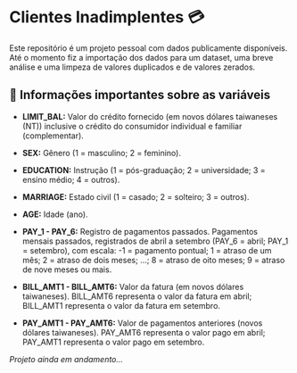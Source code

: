 # Clientes Inadimplentes 💳

Este repositório é um projeto pessoal com dados publicamente disponíveis. Até o momento fiz a importação dos dados para um dataset, uma breve análise e uma limpeza de valores duplicados e de valores zerados.

## 📄 Informações importantes sobre as variáveis

- **LIMIT_BAL:** Valor do crédito fornecido (em novos dólares taiwaneses (NT)) inclusive o crédito do consumidor individual e familiar (complementar).
  
- **SEX:** Gênero (1 = masculino; 2 = feminino).
- **EDUCATION:** Instrução (1 = pós-graduação; 2 = universidade; 3 = ensino médio; 4 = outros).
- **MARRIAGE:** Estado civil (1 = casado; 2 = solteiro; 3 = outros).
- **AGE:** Idade (ano).
- **PAY_1 - PAY_6:** Registro de pagamentos passados. Pagamentos mensais passados, registrados de abril a setembro (PAY_6 = abril; PAY_1 = setembro), com escala: -1 = pagamento pontual; 1 = atraso de um mês; 2 = atraso de dois meses; ...; 8 = atraso de oito meses; 9 = atraso de nove meses ou mais.
- **BILL_AMT1 - BILL_AMT6:** Valor da fatura (em novos dólares taiwaneses).  BILL_AMT6 representa o valor da fatura em abril; BILL_AMT1 representa o valor da fatura em setembro.
- **PAY_AMT1 - PAY_AMT6:** Valor de pagamentos anteriores (novos dólares taiwaneses). PAY_AMT6 representa o valor pago em abril; PAY_AMT1 representa o valor pago em setembro.

_Projeto ainda em andamento..._
